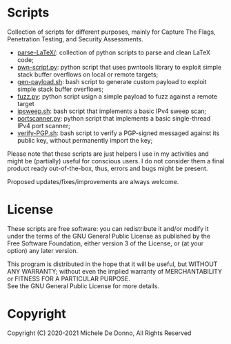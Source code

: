 # Scripts

Collection of scripts for different purposes, mainly for Capture The Flags, Penetration Testing, and Security Assessments.

* [parse-LaTeX/](parse-LaTeX/): collection of python scripts to parse and clean LaTeX code;
* [pwn-script.py](pwn-script.py): python script that uses pwntools library to exploit simple stack buffer overflows on local or remote targets;
* [gen-payload.sh](gen-payload.sh): bash script to generate custom payload to exploit simple stack buffer overflows;
* [fuzz.py](fuzz.py): python script usign a simple payload to fuzz against a remote target
* [ipsweep.sh](ipsweep.sh): bash script that implements a basic IPv4 sweep scan;
* [portscanner.py](portscanner.py): python script that implements a basic single-thread IPv4 port scanner;
* [verify-PGP.sh](verify-PGP.sh): bash script to verify a PGP-signed messaged against its public key, without permanently import the key;

Please note that these scripts are just helpers I use in my activities and might be (partially) useful for conscious users. I do not consider them a final product ready out-of-the-box, thus, errors and bugs might be present.

Proposed updates/fixes/improvements are always welcome.

# License
These scripts are free software: you can redistribute it and/or modify it under the terms of the GNU General Public License as published by the Free Software Foundation, either version 3 of the License, or (at your option) any later version.

This program is distributed in the hope that it will be useful, but WITHOUT ANY WARRANTY; without even the implied warranty of  MERCHANTABILITY or FITNESS FOR A PARTICULAR PURPOSE.  
See the GNU General Public License for more details.

# Copyright

Copyright (C) 2020-2021 Michele De Donno, All Rights Reserved
